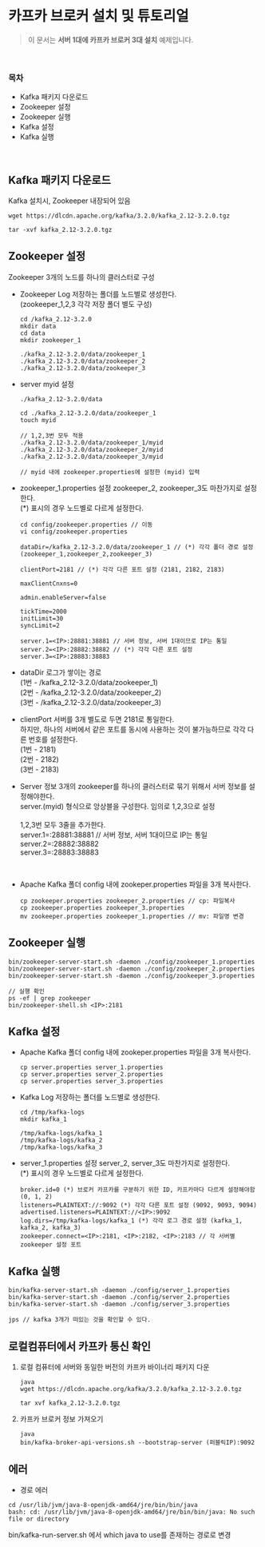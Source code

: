 <br>

# 카프카 브로커 설치 및 튜토리얼
> 이 문서는 **서버 1대에 카프카 브로커 3대 설치**  예제입니다. 
<br>

### 목차
- Kafka 패키지 다운로드
- Zookeeper 설정
- Zookeeper 실행
- Kafka 설정
- Kafka 실행
<br>

## Kafka 패키지 다운로드
Kafka 설치시, Zookeeper 내장되어 있음

```
wget https://dlcdn.apache.org/kafka/3.2.0/kafka_2.12-3.2.0.tgz

tar -xvf kafka_2.12-3.2.0.tgz
```

## Zookeeper 설정
Zookeeper 3개의 노드를 하나의 클러스터로 구성<br>

- Zookeeper Log 저장하는 폴더를 노드별로 생성한다.<br>
(zookeeper_1,2,3 각각 저장 폴더 별도 구성)
  ```
  cd /kafka_2.12-3.2.0
  mkdir data
  cd data
  mkdir zookeeper_1

  ./kafka_2.12-3.2.0/data/zookeeper_1
  ./kafka_2.12-3.2.0/data/zookeeper_2
  ./kafka_2.12-3.2.0/data/zookeeper_3
  ```

- server myid 설정
  ```
  ./kafka_2.12-3.2.0/data

  cd ./kafka_2.12-3.2.0/data/zookeeper_1
  touch myid

  // 1,2,3번 모두 적용
  ./kafka_2.12-3.2.0/data/zookeeper_1/myid
  ./kafka_2.12-3.2.0/data/zookeeper_2/myid
  ./kafka_2.12-3.2.0/data/zookeeper_3/myid

  // myid 내에 zookeeper.properties에 설정한 (myid) 입력
  ```

- zookeeper_1.properties 설정
zookeeper_2, zookeeper_3도 마찬가지로 설정한다.<br>
(*) 표시의 경우 노드별로 다르게 설정한다.

  ```
  cd config/zookeeper.properties // 이동
  vi config/zookeeper.properties
  
  dataDir=/kafka_2.12-3.2.0/data/zookeeper_1 // (*) 각각 폴더 경로 설정 (zookeeper_1,zookeeper_2,zookeeper_3)

  clientPort=2181 // (*) 각각 다른 포트 설정 (2181, 2182, 2183)

  maxClientCnxns=0 

  admin.enableServer=false

  tickTime=2000
  initLimit=30
  syncLimit=2

  server.1=<IP>:28881:38881 // 서버 정보, 서버 1대이므로 IP는 통일
  server.2=<IP>:28882:38882 // (*) 각각 다른 포트 설정
  server.3=<IP>:28883:38883
  ```

- dataDir
  로그가 쌓이는 경로<br>
  (1번 - /kafka_2.12-3.2.0/data/zookeeper_1)<br>
  (2번 - /kafka_2.12-3.2.0/data/zookeeper_2)<br>
  (3번 - /kafka_2.12-3.2.0/data/zookeeper_3)<br>
  
- clientPort
  서버를 3개 별도로 두면 2181로 통일한다.<br>
  하지만, 하나의 서버에서 같은 포트를 동시에 사용하는 것이 불가능하므로 각각 다른 번호를 설정한다.<br>
  (1번 - 2181)<br>
  (2번 - 2182)<br>
  (3번 - 2183)<br>
  
- Server 정보
  3개의 zookeeper를 하나의 클러스터로 묶기 위해서 서버 정보를 설정해야한다.<br>
  server.(myid) 형식으로 앙상블을 구성한다. 임의로 1,2,3으로 설정<br>
  <br>
  1,2,3번 모두 3줄을 추가한다.<br>
  server.1=<IP>:28881:38881 // 서버 정보, 서버 1대이므로 IP는 통일<br>
  server.2=<IP>:28882:38882<br>
  server.3=<IP>:28883:38883<br>
 
<br>

- Apache Kafka 폴더 config 내에 zookeper.properties 파일을 3개 복사한다.
  ```
  cp zookeeper.properties zookeeper_2.properties // cp: 파일복사
  cp zookeeper.properties zookeeper_3.properties
  mv zookeeper.properties zookeeper_1.properties // mv: 파일명 변경
  ```

## Zookeeper 실행  
  ```
  bin/zookeeper-server-start.sh -daemon ./config/zookeeper_1.properties
  bin/zookeeper-server-start.sh -daemon ./config/zookeeper_2.properties
  bin/zookeeper-server-start.sh -daemon ./config/zookeeper_3.properties

  // 실행 확인
  ps -ef | grep zookeeper
  bin/zookeeper-shell.sh <IP>:2181
  ```

## Kafka 설정
- Apache Kafka 폴더 config 내에 zookeper.properties 파일을 3개 복사한다.
  ```
  cp server.properties server_1.properties
  cp server.properties server_2.properties
  cp server.properties server_3.properties
  ```
- Kafka Log 저장하는 폴더를 노드별로 생성한다.<br>
  ```
  cd /tmp/kafka-logs
  mkdir kafka_1

  /tmp/kafka-logs/kafka_1
  /tmp/kafka-logs/kafka_2
  /tmp/kafka-logs/kafka_3
  ```
- server_1.properties 설정
  server_2, server_3도 마찬가지로 설정한다.<br>
  (*) 표시의 경우 노드별로 다르게 설정한다.
  ```
  broker.id=0 (*) 브로커 카프카를 구분하기 위한 ID, 카프카마다 다르게 설정해야함 (0, 1, 2)
  listeners=PLAINTEXT://:9092 (*) 각각 다른 포트 설정 (9092, 9093, 9094)
  advertised.listeners=PLAINTEXT://<IP>:9092 
  log.dirs=/tmp/kafka-logs/kafka_1 (*) 각각 로그 경로 설정 (kafka_1, kafka_2, kafka_3)
  zookeeper.connect=<IP>:2181, <IP>:2182, <IP>:2183 // 각 서버별 zookeeper 설정 포트
  ```

## Kafka 실행
  ```
  bin/kafka-server-start.sh -daemon ./config/server_1.properties
  bin/kafka-server-start.sh -daemon ./config/server_2.properties
  bin/kafka-server-start.sh -daemon ./config/server_3.properties
  
  jps // kafka 3개가 떠있는 것을 확인할 수 있다.
  ```

## 로컬컴퓨터에서 카프카 통신 확인

1. 로컬 컴퓨터에 서버와 동일한 버전의 카프카 바이너리 패키지 다운
    
    ```
    java
    wget https://dlcdn.apache.org/kafka/3.2.0/kafka_2.12-3.2.0.tgz
    
    tar xvf kafka_2.12-3.2.0.tgz
    ```
    
2. 카프카 브로커 정보 가져오기
    
    ```
    java
    bin/kafka-broker-api-versions.sh --bootstrap-server (퍼블릭IP):9092
    ```


  
## 에러
  - 경로 에러
  ```
  cd /usr/lib/jvm/java-8-openjdk-amd64/jre/bin/bin/java
  bash: cd: /usr/lib/jvm/java-8-openjdk-amd64/jre/bin/bin/java: No such file or directory
  ```
  bin/kafka-run-server.sh 에서 which java to use를 존재하는 경로로 변경

